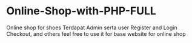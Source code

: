 # Online-Shop-with-PHP-FULL
Online shop for shoes
Terdapat Admin serta user 
Register and Login 
Checkout, and others 
feel free to use it for base website for online shop  


